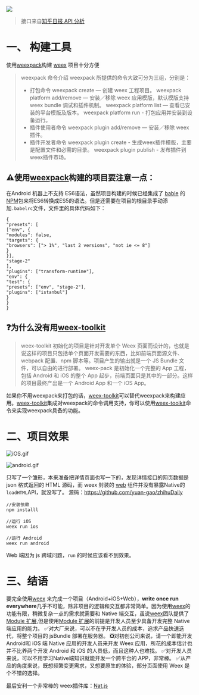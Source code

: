 ![](http://upload-images.jianshu.io/upload_images/959455-f182a26dbe2201da.png?imageMogr2/auto-orient/strip%7CimageView2/2/w/1240)

>接口来自[知乎日报 API 分析](https://github.com/izzyleung/ZhihuDailyPurify/wiki/%E7%9F%A5%E4%B9%8E%E6%97%A5%E6%8A%A5-API-%E5%88%86%E6%9E%90)

# 一、 构建工具
使用[weexpack](https://www.npmjs.com/package/weexpack)构建 [weex](https://weex-project.io/cn/) 项目十分方便

>weexpack 命令介绍
weexpack 所提供的命令大致可分为三组，分别是：
> * 打包命令
>weexpack create — 创建 weex 工程项目。
>weexpack platform add/remove — 安装／移除 weex 应用模版，默认模版支持 weex bundle 调试和插件机制。
>weexpack platform list — 查看已安装的平台模版及版本。
>weexpack platform run - 打包应用并安装到设备运行。
> * 插件使用者命令
>weexpack plugin add/remove — 安装／移除 weex 插件。
> *  插件开发者命令
>weexpack plugin create - 生成weex插件模版，主要是配置文件和必需的目录。
>weexpack plugin publish - 发布插件到weex插件市场。
>

⚠️使用[weexpack](https://www.npmjs.com/package/weexpack)构建的项目要注意一点：
-
在Android 机器上不支持 ES6语法，虽然项目构建的时候已经集成了 [bable](http://babeljs.io/) 的 [NPM]()包来将ES6转换成ES5的语法。但是还需要在项目的根目录手动添加`.babelrc`文件，文件里的具体代码如下：

```
{
"presets": [
["env", {
"modules": false,
"targets": {
"browsers": ["> 1%", "last 2 versions", "not ie <= 8"]
}
}],
"stage-2"
],
"plugins": ["transform-runtime"],
"env": {
"test": {
"presets": ["env", "stage-2"],
"plugins": ["istanbul"]
}
}
}

```
❓为什么没有用[weex-toolkit](http://weex.apache.org/cn/guide/tools/toolkit.html)
-
>weex-toolkit 初始化的项目是针对开发单个 Weex 页面而设计的，也就是说这样的项目只包括单个页面开发需要的东西，比如前端页面源文件、webpack 配置、npm 脚本等。项目产生的输出就是一个 JS Bundle 文件，可以自由的进行部署。
>weex-pack 是初始化一个完整的 App 工程，包括 Android 和 iOS 的整个 App 起步，前端页面只是其中的一部分。这样的项目最终产出是一个 Android App 和一个 iOS App。

如果你不用weexpack来打包的话，[weex-toolkit](https://github.com/weexteam/weex-toolkit)可以替代weexpack来构建应用。[weex-toolkit](https://github.com/weexteam/weex-toolkit)集成对weexpack的命令调用支持，你可以使用[weex-toolkit](https://github.com/weexteam/weex-toolkit)命令来实现weexpack具备的功能。

# 二、项目效果

![iOS.gif](http://upload-images.jianshu.io/upload_images/959455-37048249420a4cb4.gif?imageMogr2/auto-orient/strip)

![android.gif](http://upload-images.jianshu.io/upload_images/959455-f575ff4bf9773b6b.gif?imageMogr2/auto-orient/strip)

只写了一个雏形，本来准备把详情页面也写一下的，发现详情接口的网页数据是 json 格式返回的 HTML 源码，而 weex 封装的 [web](http://weex-project.io/cn/references/components/web.html) 组件并没有暴露Native的`loadHTML`API，就没写了。
源码：https://github.com/yuan-gao/zhihuDaily
```
//安装依赖
npm installl

//运行 iOS
weex run ios

//运行 Android
weex run android
```
Web 端因为 js 跨域问题，`run` 的时候应该看不到效果。

# 三、结语
要完全使用[weex](https://weex-project.io/cn/) 来完成一个项目（Android+iOS+Web），**write once run everywhere**几乎不可能，除非项目的逻辑和交互都非常简单。因为使用[weex](https://weex-project.io/cn/)的功能有限，稍微复杂一点的需求就需要和 Native 端交互，虽说[weex](https://weex-project.io/cn/)团队提供了[Module 扩展](http://weex-project.io/cn/references/advanced/extend-to-ios.html),但是使用[Module 扩展](http://weex-project.io/cn/references/advanced/extend-to-ios.html)的前提是开发人员至少具备开发完整 Native 端应用的能力。
✅对大厂来说，可以不在乎开发人员的成本，追求产品快速迭代，将整个项目的 jsBundle 部署在服务器。
❎对初创公司来说，请一个即能开发 Android和 iOS 端 Native 应用的开发人员来开发 Weex 应用，所花的成本估计也并不比养两个开发 Android 和 iOS 的人员低，而且这种人也难找。
✅对开发人员来说，可以不用学习Native端知识就能开发一个跨平台的 APP，非常棒。
✅从产品的角度来说，既想频繁变更需求，又想要原生的体验，部分页面使用 Weex 是个不错的选择。

最后安利一个非常棒的 weex插件库：[Nat.js](https://github.com/natjs/nat)
